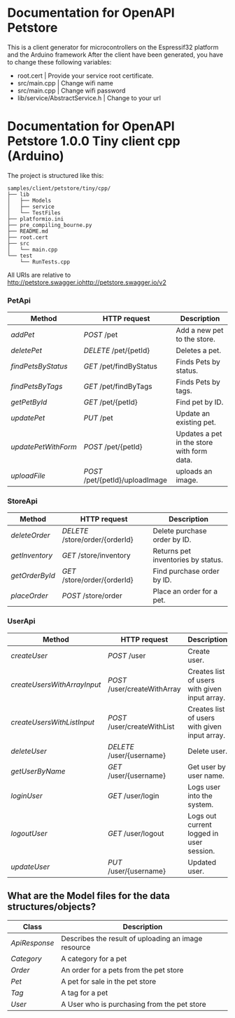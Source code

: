 # Documentation for OpenAPI Petstore
This is a client generator for microcontrollers on the Espressif32 platform and the Arduino framework
After the client have been generated, you have to change these following variables:
- root.cert | Provide your service root certificate.
- src/main.cpp | Change wifi name
- src/main.cpp | Change wifi password
- lib/service/AbstractService.h | Change to your url

# Documentation for OpenAPI Petstore 1.0.0 Tiny client cpp (Arduino) 

The project is structured like this:
```
samples/client/petstore/tiny/cpp/
├── lib
│   ├── Models
│   ├── service
│   └── TestFiles
├── platformio.ini
├── pre_compiling_bourne.py
├── README.md
├── root.cert
├── src
│   └── main.cpp
└── test
    └── RunTests.cpp
```

All URIs are relative to http://petstore.swagger.iohttp://petstore.swagger.io/v2

### PetApi
|Method | HTTP request | Description|
|------------- | ------------- | -------------|
|*addPet* | *POST* /pet | Add a new pet to the store.|
|*deletePet* | *DELETE* /pet/{petId} | Deletes a pet.|
|*findPetsByStatus* | *GET* /pet/findByStatus | Finds Pets by status.|
|*findPetsByTags* | *GET* /pet/findByTags | Finds Pets by tags.|
|*getPetById* | *GET* /pet/{petId} | Find pet by ID.|
|*updatePet* | *PUT* /pet | Update an existing pet.|
|*updatePetWithForm* | *POST* /pet/{petId} | Updates a pet in the store with form data.|
|*uploadFile* | *POST* /pet/{petId}/uploadImage | uploads an image.|

### StoreApi
|Method | HTTP request | Description|
|------------- | ------------- | -------------|
|*deleteOrder* | *DELETE* /store/order/{orderId} | Delete purchase order by ID.|
|*getInventory* | *GET* /store/inventory | Returns pet inventories by status.|
|*getOrderById* | *GET* /store/order/{orderId} | Find purchase order by ID.|
|*placeOrder* | *POST* /store/order | Place an order for a pet.|

### UserApi
|Method | HTTP request | Description|
|------------- | ------------- | -------------|
|*createUser* | *POST* /user | Create user.|
|*createUsersWithArrayInput* | *POST* /user/createWithArray | Creates list of users with given input array.|
|*createUsersWithListInput* | *POST* /user/createWithList | Creates list of users with given input array.|
|*deleteUser* | *DELETE* /user/{username} | Delete user.|
|*getUserByName* | *GET* /user/{username} | Get user by user name.|
|*loginUser* | *GET* /user/login | Logs user into the system.|
|*logoutUser* | *GET* /user/logout | Logs out current logged in user session.|
|*updateUser* | *PUT* /user/{username} | Updated user.|


## What are the Model files for the data structures/objects?
|Class | Description|
|------------- | -------------|
|*ApiResponse* | Describes the result of uploading an image resource|
|*Category* | A category for a pet|
|*Order* | An order for a pets from the pet store|
|*Pet* | A pet for sale in the pet store|
|*Tag* | A tag for a pet|
|*User* | A User who is purchasing from the pet store|


